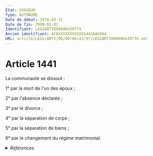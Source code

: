 ```yaml
---
État: VIGUEUR
Type: AUTONOME
Date de début: 1978-03-31
Date de fin: 2999-01-01
Identifiant: LEGIARTI000006439774
Ancien identifiant: ACAXXXXXXXX5X01441AAXXAA
URL: article/LEGI/ARTI/00/00/06/43/97/LEGIARTI000006439774.xml
---
```


<h1>Article 1441</h1>

La communauté se dissout :<br />

1° par la mort de l'un des époux ;<br />

2° par l'absence déclarée ;<br />

3° par le divorce ;<br />

4° par la séparation de corps ;<br />

5° par la séparation de biens ;<br />

6° par le changement du régime matrimonial.


<details>
  <summary><em>Références</em></summary>

  <h2>Textes faisant référence à l'article</h2>
  
  <ul>
    <li>
      <a href="https://legal.tricoteuses.fr//redirection/JORFTEXT000000503950?vers=git&vers=legifrance">Loi n°65-570 du 13 juillet 1965 PORTANT REFORME DES REGIMES MATRIMONIAUX</a> CODIFICATION cible
    </li>
  </ul>
  
  <h2>Références faites par l'article</h2>
  
  <ul>
    <li>
      1965-07-13 CODIFICATION source <a href="https://legal.tricoteuses.fr//redirection/JORFTEXT000000503950?vers=git&vers=legifrance">Loi n°65-570 du 13 juillet 1965 PORTANT REFORME DES REGIMES MATRIMONIAUX</a>
    </li>
  </ul>
</details>
